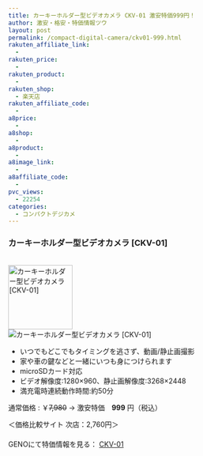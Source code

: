```yaml
---
title: カーキーホルダー型ビデオカメラ CKV-01 激安特価999円！
author: 激安・格安・特価情報ツウ
layout: post
permalink: /compact-digital-camera/ckv01-999.html
rakuten_affiliate_link:
  - 
rakuten_price:
  - 
rakuten_product:
  - 
rakuten_shop:
  - 楽天店
rakuten_affiliate_code:
  - 
a8price:
  - 
a8shop:
  - 
a8product:
  - 
a8image_link:
  - 
a8affiliate_code:
  - 
pvc_views:
  - 22254
categories:
  - コンパクトデジカメ
---
```

### カーキーホルダー型ビデオカメラ [CKV-01]

<div class="img-bg2 img_L">
  <a href="http://px.a8.net/svt/ejp?a8mat=1I0DKG+A2L0YI+1TD2+5ZEMP&#038;a8ejpredirect=http://www.geno-web.jp/shopdetail/000000034035" title="カーキーホルダー型ビデオカメラ [CKV-01]" target="_blank"><br /> <img border="0" alt="カーキーホルダー型ビデオカメラ [CKV-01]" src="http://i0.wp.com/www.geno-web.jp/shopimages/genoweb/0000000340354.jpg?w=130"width="130" data-recalc-dims="1" /></a><br /> <img border="0" src="http://i2.wp.com/www16.a8.net/0.gif?resize=1%2C1" alt="カーキーホルダー型ビデオカメラ [CKV-01]" data-recalc-dims="1" />
</div>

<!--more-->

  * いつでもどこでもタイミングを逃さず、動画/静止画撮影
  * 家や車の鍵などと一緒にいつも身につけられます
  * microSDカード対応
  * ビデオ解像度:1280×960、静止画解像度:3268×2448
  * 満充電時連続動作時間:約50分

通常価格 : ￥<del datetime="2015-01-07T14:21:47+00:00">7,980</del> → 激安特価　<span class="tokka-price"><strong>999</strong></span> 円（税込）

＜価格比較サイト 次店：2,760円＞  
　  
GENOにて特価情報を見る： <span class="fs150p"><a href="http://px.a8.net/svt/ejp?a8mat=1I0DKG+A2L0YI+1TD2+5ZEMP&#038;a8ejpredirect=http://www.geno-web.jp/shopdetail/000000034035" target="_blank">CKV-01</a></span>